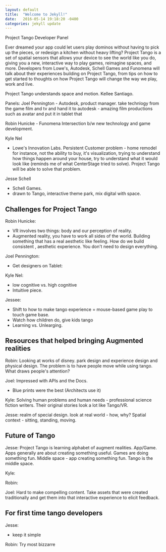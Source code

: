```yaml
---
layout: default
title:  "Welcome to Jekyll!"
date:   2016-05-14 19:18:20 -0400
categories: jekyll update
---
```


Project Tango Developer Panel

Ever dreamed your app could let users play dominos without having to pick up the pieces, or redesign a kitchen without heavy lifting? Project Tango is a set of spatial sensors that allows your device to see the world like you do, giving you a new, interactive way to play games, reimagine spaces, and more. Developers from Lowe's, Autodesk, Schell Games and Funomena will talk about their experiences building on Project Tango, from tips on how to get started to thoughts on how Project Tango will change the way we play, work and live.

Project Tango understands space and motion. Kellee Santiago.

Panels:
Joel Pennington - Autodesk, product manager. take technlogy from the game film and tv and hand it to autodesk - amazing film productions such as avatar and put it in tablet that 

Robin Hunicke - Funomena
Intersection b/w new technology and game development.

Kyle Nel
- Lowe's Innovation Labs. Persistent Customer problem - home remodel for instance, not the ability to buy, it's visualization, trying to understand how things happen around your house, try to understand what it would look like (reminds me of what CenterStage tried to solve). Project Tango will be able to solve that problem.

Jesse Schell
- Schell Games.
- drawn to Tango, interactive theme park, mix digital with space.

## Challenges for Project Tango 
Robin Hunicke:
- VR involves two things: body and our perception of reality.
- Augmented reality, you have to work all sides of the world. Building something that has a real aesthetic like feeling. How do we build consistent , aesthetic experience. You don't need to design everything. 

Joel Pennington:
- Get designers on Tablet: 

Kyle Nel:
- low cognitive vs. high cognitive
- Intuitive piece.

Jessee:
- Shift to how to make tango experience = mouse-based game play to touch game base.
- Watch how children do, give kids tango
- Learning vs. Unlearging.

## Resources that helped bringing Augmented realities
Robin: Looking at works of disney. park design and experience design and physical design. The problem is to have people move while using tango. What draws people's attention? 

Joel: Impressed with APIs and the Docs.
- Blue prints were the best (Architects use it)

Kyle: Solving human problems and human needs - professional science fiction writers. Their original stories look a lot like Tango/VR. 

Jesse: realm of special design. look at real world - how, why? Spatial context - sitting, standing, moving.

## Future of Tango
Jesse: Project Tango is learning alphabet of augment realities. App/Game. Apps generally are about creating something useful. Games are doing something fun. Middle space - app creating something fun. Tango is the middle space.

Kyle: 

Robin: 

Joel: Hard to make compelling content. Take assets that were created traditionally and get them into that interactive experience to elicit feedback.

## For first time tango developers
Jesse: 
- keep it simple

Robin: Try most bizzarre

